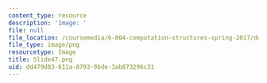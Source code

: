 ```yaml
---
content_type: resource
description: 'Image: '
file: null
file_location: /coursemedia/6-004-computation-structures-spring-2017/dd479d83611a87939bde3ab873296c31_Slide47.png
file_type: image/png
resourcetype: Image
title: Slide47.png
uid: dd479d83-611a-8793-9bde-3ab873296c31
---
```

